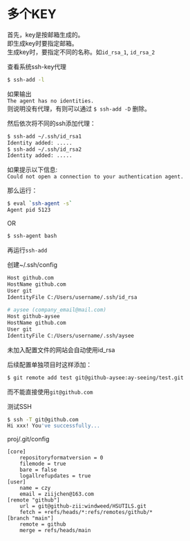 # 多个KEY

首先，key是按邮箱生成的。  
即生成key时要指定邮箱。  
生成key时，要指定不同的名称。如`id_rsa_1`, `id_rsa_2`

查看系统ssh-key代理
```bash
$ ssh-add -l
```
如果输出  
`The agent has no identities.`  
则说明没有代理，有则可以通过 `$ ssh-add -D` 删除。

然后依次将不同的ssh添加代理：
```bash
$ ssh-add ~/.ssh/id_rsa1
Identity added: .....
$ ssh-add ~/.ssh/id_rsa2
Identity added: .....
```

如果提示以下信息:  
`Could not open a connection to your authentication agent.`

那么运行：
```bash
$ eval `ssh-agent -s`
Agent pid 5123
```
OR
```bash
$ ssh-agent bash
```
再运行`ssh-add`

创建~/.ssh/config
```bash
Host github.com
HostName github.com
User git
IdentityFile C:/Users/username/.ssh/id_rsa
 
# aysee (company_email@mail.com)
Host github-aysee
HostName github.com
User git
IdentityFile C:/Users/username/.ssh/aysee

```
未加入配置文件的网站会自动使用id_rsa



后续配置单独项目时这样添加：
```bash
$ git remote add test git@github-aysee:ay-seeing/test.git 
```
而不能直接使用`git@github.com`

测试SSH
```bash
$ ssh -T git@github.com
Hi xxx! You've successfully...
```

proj/.git/config
```
[core]
    repositoryformatversion = 0
    filemode = true
    bare = false
    logallrefupdates = true
[user]
    name = czy
    email = ziijchen@163.com
[remote "github"]
    url = git@github-zii:windweed/HSUTILS.git
    fetch = +refs/heads/*:refs/remotes/github/*
[branch "main"]
    remote = github
    merge = refs/heads/main

```

